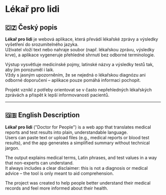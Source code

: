 # Lékař pro lidi

## 🇨🇿 Český popis

**Lékař pro lidi** je webová aplikace, která převádí lékařské zprávy a výsledky vyšetření do srozumitelného jazyka.  
Uživatel vloží text nebo nahraje soubor (např. lékařskou zprávu, výsledky krve), a aplikace vygeneruje přehledné shrnutí bez odborné terminologie.

Výstup vysvětluje medicínské pojmy, latinské názvy a výsledky testů tak, aby jim porozuměl i laik.  
Vždy s jasným upozorněním, že se nejedná o lékařskou diagnózu ani odborné doporučení – aplikace pouze pomáhá informaci pochopit.

Projekt vznikl z potřeby orientovat se v často nepřehledných lékařských zprávách a přispět k lepší informovanosti pacientů.

---

## 🇬🇧 English Description

**Lékař pro lidi** ("Doctor for People") is a web app that translates medical reports and test results into plain, understandable language.  
Users can paste text or upload files (e.g., medical reports or blood test results), and the app generates a simplified summary without technical jargon.

The output explains medical terms, Latin phrases, and test values in a way that non-experts can understand.  
It always includes a clear disclaimer: this is not a diagnosis or medical advice – the tool is only meant to aid comprehension.

The project was created to help people better understand their medical records and feel more informed about their health.
